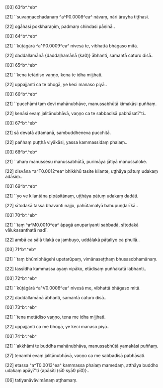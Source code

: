[03] 63^b^.^eb^

[21] ``suvaṇṇacchadanaṃ ^a^P0.0008^ea^ nāvaṃ, nāri āruyha  tiṭṭhasi.

[22] ogāhasi pokkharaṇiṃ, padmaṃ chindasi pāṇinā..

[03] 64^b^.^eb^

[21] ``kūṭāgārā ^a^P0.0009^ea^ nivesā te, vibhattā bhāgaso  mitā.

[22] daddallamānā {daddaḷhamānā (ka0)} ābhanti, samantā caturo disā..

[03] 65^b^.^eb^

[21] ``kena tetādiso vaṇṇo, kena te idha mijjhati.

[22] uppajjanti ca te bhogā, ye keci manaso piyā..

[03] 66^b^.^eb^

[21] ``pucchāmi taṃ devi mahānubhāve, manussabhūtā  kimakāsi puññaṃ.

[22] kenāsi evaṃ jalitānubhāvā, vaṇṇo ca te sabbadisā  pabhāsatī''ti..

[03] 67^b^.^eb^

[21] sā devatā attamanā, sambuddheneva pucchitā.

[22] pañhaṃ puṭṭhā viyākāsi, yassa kammassidaṃ phalaṃ..

[03] 68^b^.^eb^

[21] ``ahaṃ manussesu manussabhūtā, purimāya jātiyā  manussaloke.

[22] disvāna ^a^T0.0012^ea^ bhikkhū tasite kilante, uṭṭhāya pātuṃ udakaṃ  adāsiṃ..

[03] 69^b^.^eb^

[21] ``yo ve kilantāna pipāsitānaṃ, uṭṭhāya pātuṃ udakaṃ  dadāti.

[22] sītodakā tassa bhavanti najjo, pahūtamalyā  bahupuṇḍarīkā..

[03] 70^b^.^eb^

[21] ``taṃ ^a^M0.0010^ea^ āpagā anupariyanti sabbadā, sītodakā  vālukasanthatā nadī.

[22] ambā ca sālā tilakā ca jambuyo, uddālakā  pāṭaliyo ca phullā..

[03] 71^b^.^eb^

[21] ``taṃ bhūmibhāgehi upetarūpaṃ, vimānaseṭṭhaṃ bhusasobhamānaṃ.

[22] tassīdha kammassa ayaṃ vipāko, etādisaṃ puññakatā  labhanti..

[03] 72^b^.^eb^

[21] ``kūṭāgārā ^a^V0.0008^ea^ nivesā me, vibhattā bhāgaso mitā.

[22] daddallamānā ābhanti, samantā caturo disā..

[03] 73^b^.^eb^

[21] ``tena metādiso vaṇṇo, tena me idha mijjhati.

[22] uppajjanti ca me bhogā, ye keci manaso piyā..

[03] 74^b^.^eb^

[21] ``akkhāmi te buddha mahānubhāva, manussabhūtā yamakāsi  puññaṃ.

[27] tenamhi evaṃ jalitānubhāvā, vaṇṇo ca me sabbadisā  pabhāsati.

[22] etassa ^a^T0.0013^ea^ kammassa phalaṃ mamedaṃ, atthāya buddho udakaṃ  apāyī''ti {apāsīti (sī0 syā0 pī0)}..

[06] tatiyanāvāvimānaṃ aṭṭhamaṃ.